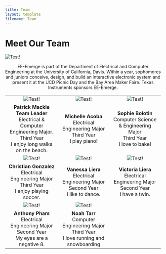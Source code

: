 ```yaml
---
title: Team
layout: template
filename: Team
--- 
```



# Meet Our Team


![Test!](https://github.com/pmackle/EE-Emerge-2020-FourFace/blob/master/Documentation/Photos/team%20copy.png?raw=true)


<div markdown="1">
<p align="center">
  EE-Emerge is part of the Department of Electrical and Computer Engineering at the University of California, Davis. Within a year, sophomores and juniors conceive, design, and build an interactive electronic system and present it at the UCD Picnic Day and the Bay Area Maker Faire. Texas Instruments sponsors EE-Emerge.
</p>
</div>
  



| | | |
|:-------------------------:|:-------------------------:|:-------------------------:|
|![Test!](https://github.com/pmackle/EE-Emerge-2020-FourFace/blob/master/Documentation/Photos/patrick.png?raw=true) | ![Test!](https://github.com/pmackle/EE-Emerge-2020-FourFace/blob/master/Documentation/Photos/michelle2.png?raw=true) |![Test!](https://github.com/pmackle/EE-Emerge-2020-FourFace/blob/master/Documentation/Photos/sophie.png?raw=true) |
| **Patrick Mackle** <br/> **Team Leader** <br/> Electrical & Computer Engineering Major.<br/> Third Year <br/> I enjoy long walks on the beach. |**Michelle Acoba** <br/> Electrical Engineering Major <br/> Third Year <br/> I play piano! |**Sophie Bolotin** <br/> Computer Science & Engineering Major <br/> Third Year <br/> I love to bake! |
|![Test!](https://github.com/pmackle/EE-Emerge-2020-FourFace/blob/master/Documentation/Photos/christian.png?raw=true)|  ![Test!](https://github.com/pmackle/EE-Emerge-2020-FourFace/blob/master/vanessa4.png?raw=true)|![Test!](https://github.com/pmackle/EE-Emerge-2020-FourFace/blob/master/Documentation/Photos/victoria2.png?raw=true)|
|**Christian Gonzalez** <br/> Electrical Engineering Major <br/> Third Year <br/> I enjoy playing soccer.|**Vanessa Liera** <br/> Electrical Engineering Major <br/> Second Year <br/>I like to dance. |**Victoria Liera** <br/> Electrical Engineering Major <br/>Second Year<br/> I have a twin.|
|![Test!](https://github.com/pmackle/EE-Emerge-2020-FourFace/blob/master/Documentation/Photos/anthony.png?raw=true) |  ![Test!](https://github.com/pmackle/EE-Emerge-2020-FourFace/blob/master/Documentation/Photos/noah.png?raw=true)||
|**Anthony Pham** <br/> Electrical Engineering Major<br/> Second Year <br/> My eyes are a negative 8. |**Noah Tarr** <br/> Computer Engineering Major <br/> Third Year <br/> I love running and snowboarding||
